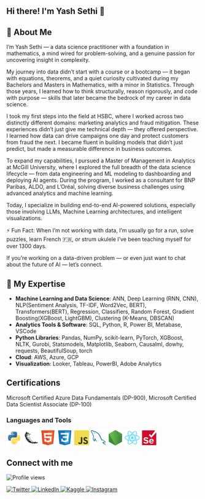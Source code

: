 ## Hi there! I'm Yash Sethi 👋


<!--
**Yashsethi24/Yashsethi24** is a ✨ _special_ ✨ repository because its `README.md` (this file) appears on your GitHub profile.
-->

## 🌱 About Me

I’m Yash Sethi — a data science practitioner with a foundation in mathematics, a mind wired for problem-solving, and a genuine passion for uncovering insight in complexity.

My journey into data didn’t start with a course or a bootcamp — it began with equations, theorems, and a quiet curiosity cultivated during my Bachelors and Masters in Mathematics, with a minor in Statistics. Through those years, I learned how to think structurally, reason rigorously, and code with purpose — skills that later became the bedrock of my career in data science.

I took my first steps into the field at HSBC, where I worked across two distinctly different domains: marketing analytics and fraud mitigation. These experiences didn’t just give me technical depth — they offered perspective. I learned how data can drive campaigns one day and protect customers from fraud the next. I became fluent in building models that didn’t just predict, but made a measurable difference in business outcomes.

To expand my capabilities, I pursued a Master of Management in Analytics at McGill University, where I explored the full breadth of the data science lifecycle — from data engineering and ML modeling to dashboarding and deploying AI agents. During the program, I worked as a consultant for BNP Paribas, ALDO, and L’Oréal, solving diverse business challenges using advanced analytics and machine learning.

Today, I specialize in building end-to-end AI-powered solutions, especially those involving LLMs, Machine Learning architectures, and intelligent visualizations. 

⚡ Fun Fact: When I’m not working with data, I’m usually go for a run, solve puzzles, learn French 🇫🇷, or strum ukulele I’ve been teaching myself for over 1300 days.

If you’re working on a data-driven problem — or even just want to chat about the future of AI — let’s connect.

## 🎯 My Expertise
- **Machine Learning and Data Science**: ANN, Deep Learning (RNN, CNN), NLP(Sentiment Analysis, TF-IDF, Word2Vec, BERT), Transformers(BERT), Regression, Classifiers, Random Forest, Gradient Boosting(XGBoost, LightGBM), Clustering (K-Means, DBSCAN)
- **Analytics Tools & Software**: SQL, Python, R, Power BI, Metabase, VSCode   
-	**Python Libraries**: Pandas, NumPy, scikit-learn, PyTorch, XGBoost, NLTK, Gurobi, Statsmodels, Matplotlib, Seaborn, Causalml, dowhy, requests, BeautifulSoup, torch
- **Cloud**: AWS, Azure, GCP
- **Visualization**: Looker, Tableau, PowerBI, Adobe Analytics

## Certifications
Microsoft Certified Azure Data Fundamentals (DP-900), Microsoft Certified Data Scientist Associate (DP-100)

### Languages and Tools

<p align="left">
  <img src="https://raw.githubusercontent.com/devicons/devicon/master/icons/python/python-original.svg" alt="Python" width="40" height="40"/> 
  <img src="https://raw.githubusercontent.com/devicons/devicon/master/icons/flask/flask-original.svg" alt="Flask" width="40" height="40"/>
  <img src="https://raw.githubusercontent.com/devicons/devicon/master/icons/html5/html5-original.svg" alt="HTML" width="40" height="40"/>
  <img src="https://raw.githubusercontent.com/devicons/devicon/master/icons/css3/css3-original.svg" alt="CSS" width="40" height="40"/>
  <img src="https://raw.githubusercontent.com/devicons/devicon/master/icons/javascript/javascript-original.svg" alt="JavaScript" width="40" height="40"/>
  <img src="https://raw.githubusercontent.com/devicons/devicon/master/icons/mysql/mysql-original.svg" alt="MySQL" width="40" height="40"/>
  <img src="https://raw.githubusercontent.com/devicons/devicon/master/icons/nodejs/nodejs-original.svg" alt="Node.js" width="40" height="40"/>
  <img src="https://raw.githubusercontent.com/devicons/devicon/master/icons/react/react-original.svg" alt="React" width="40" height="40"/>
  <img src="https://raw.githubusercontent.com/devicons/devicon/master/icons/selenium/selenium-original.svg" alt="Selenium" width="40" height="40"/>
</p>


## Connect with me

<!-- Profile Views Badge (using Komarev) -->
![Profile views](https://komarev.com/ghpvc/?username=Yashsethi24&label=Profile%20views&&color=brightgreen&style=flat)

<!-- Social Icons -->
<p align="left">
  <!-- Twitter -->
  <a href="https://twitter.com/sethiyash87" target="_blank">
    <img src="https://cdn.jsdelivr.net/npm/simple-icons@3.2.0/icons/twitter.svg" alt="Twitter" height="30" width="40" />
  </a>
  <!-- LinkedIn -->
  <a href="https://linkedin.com/in/yash-sethi24/" target="_blank">
    <img src="https://cdn.jsdelivr.net/npm/simple-icons@3.2.0/icons/linkedin.svg" alt="LinkedIn" height="30" width="40" />
  </a>
  <!-- Kaggle (if you want it) -->
  <a href="https://kaggle.com/yashsethi24" target="_blank">
    <img src="https://cdn.jsdelivr.net/npm/simple-icons@3.2.0/icons/kaggle.svg" alt="Kaggle" height="30" width="40" />
  </a>
  <!-- Instagram -->
  <a href="https://instagram.com/sethi.yash/" target="_blank">
    <img src="https://cdn.jsdelivr.net/npm/simple-icons@3.2.0/icons/instagram.svg" alt="Instagram" height="30" width="40" />
  </a>
</p>

